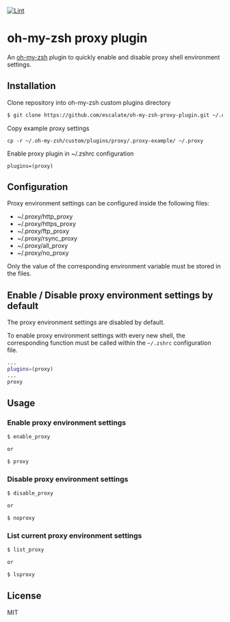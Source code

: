 [![Lint](https://github.com/escalate/oh-my-zsh-proxy-plugin/actions/workflows/lint.yml/badge.svg?branch=master&event=push)](https://github.com/escalate/oh-my-zsh-proxy-plugin/actions/workflows/lint.yml)

# oh-my-zsh proxy plugin

An [oh-my-zsh](https://ohmyz.sh) plugin to quickly enable and disable proxy shell environment settings.

## Installation

Clone repository into oh-my-zsh custom plugins directory
```bash
$ git clone https://github.com/escalate/oh-my-zsh-proxy-plugin.git ~/.oh-my-zsh/custom/plugins/proxy
```

Copy example proxy settings
```
cp -r ~/.oh-my-zsh/custom/plugins/proxy/.proxy-example/ ~/.proxy
```

Enable proxy plugin in ~/.zshrc configuration
```
plugins=(proxy)
```

## Configuration

Proxy environment settings can be configured inside the following files:

  * ~/.proxy/http_proxy
  * ~/.proxy/https_proxy
  * ~/.proxy/ftp_proxy
  * ~/.proxy/rsync_proxy
  * ~/.proxy/all_proxy
  * ~/.proxy/no_proxy

Only the value of the corresponding environment variable must be stored in the files.

## Enable / Disable proxy environment settings by default

The proxy environment settings are disabled by default.

To enable proxy environment settings with every new shell, the corresponding function must be called within the `~/.zshrc` configuration file.

```bash
...
plugins=(proxy)
...
proxy
```

## Usage

### Enable proxy environment settings

```bash
$ enable_proxy

or

$ proxy
```

### Disable proxy environment settings

```bash
$ disable_proxy

or

$ noproxy
```

### List current proxy environment settings

```bash
$ list_proxy

or

$ lsproxy
```

## License

MIT
